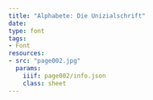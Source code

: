 ```yaml
---
title: "Alphabete: Die Unizialschrift"
date:
type: font
tags:
- Font
resources:
- src: "page002.jpg"
  params:
    iiif: page002/info.json
    class: sheet
---
```

